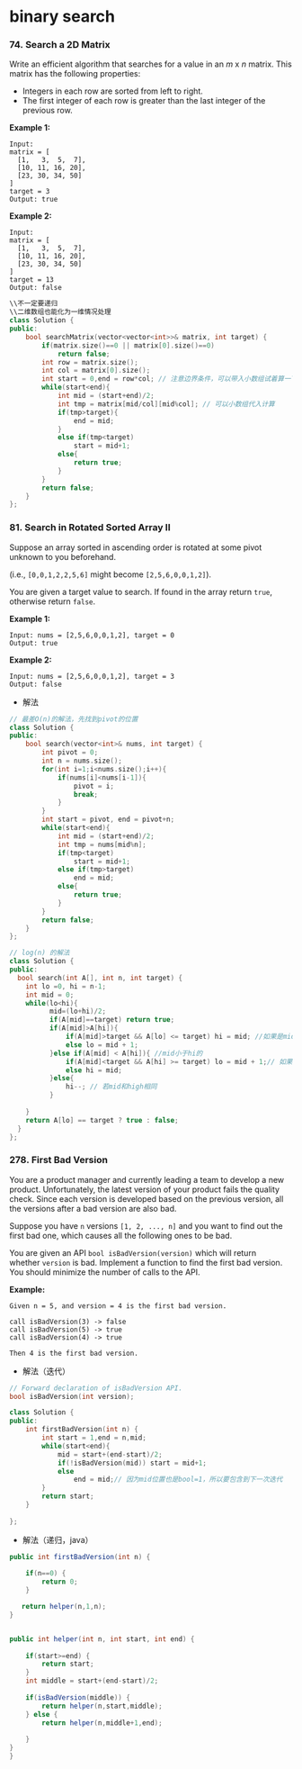 # binary search



### 74. Search a 2D Matrix

Write an efficient algorithm that searches for a value in an *m* x *n* matrix. This matrix has the following properties:

- Integers in each row are sorted from left to right.
- The first integer of each row is greater than the last integer of the previous row.

**Example 1:**

```
Input:
matrix = [
  [1,   3,  5,  7],
  [10, 11, 16, 20],
  [23, 30, 34, 50]
]
target = 3
Output: true

```

**Example 2:**

```
Input:
matrix = [
  [1,   3,  5,  7],
  [10, 11, 16, 20],
  [23, 30, 34, 50]
]
target = 13
Output: false
```

```c++
\\不一定要递归
\\二维数组也能化为一维情况处理
class Solution {
public:
    bool searchMatrix(vector<vector<int>>& matrix, int target) {
        if(matrix.size()==0 || matrix[0].size()==0)
            return false;
        int row = matrix.size();
        int col = matrix[0].size();
        int start = 0,end = row*col; // 注意边界条件，可以带入小数组试着算一下就知道要不要-1
        while(start<end){
            int mid = (start+end)/2;
            int tmp = matrix[mid/col][mid%col]; // 可以小数组代入计算
            if(tmp>target){
                end = mid;
            }
            else if(tmp<target)
                start = mid+1;
            else{
                return true;
            }
        }
        return false;
    }
};
```



### 81. Search in Rotated Sorted Array II

Suppose an array sorted in ascending order is rotated at some pivot unknown to you beforehand.

(i.e., `[0,0,1,2,2,5,6]` might become `[2,5,6,0,0,1,2]`).

You are given a target value to search. If found in the array return `true`, otherwise return `false`.

**Example 1:**

```
Input: nums = [2,5,6,0,0,1,2], target = 0
Output: true

```

**Example 2:**

```
Input: nums = [2,5,6,0,0,1,2], target = 3
Output: false
```

- 解法

```c++
// 最差O(n)的解法，先找到pivot的位置
class Solution {
public:
    bool search(vector<int>& nums, int target) {
        int pivot = 0;
        int n = nums.size();
        for(int i=1;i<nums.size();i++){
            if(nums[i]<nums[i-1]){
                pivot = i;
                break;
            }
        } 
        int start = pivot, end = pivot+n;
        while(start<end){
            int mid = (start+end)/2;
            int tmp = nums[mid%n];
            if(tmp<target)
                start = mid+1;
            else if(tmp>target)
                end = mid;
            else{
                return true;
            }
        }
        return false;
    }
};

// log(n) 的解法
class Solution {
public:
  bool search(int A[], int n, int target) {
    int lo =0, hi = n-1;
    int mid = 0;
    while(lo<hi){
          mid=(lo+hi)/2;
          if(A[mid]==target) return true;
          if(A[mid]>A[hi]){  
              if(A[mid]>target && A[lo] <= target) hi = mid; //如果是mid的大于high的，但是区间在lo和mid之间
              else lo = mid + 1;
          }else if(A[mid] < A[hi]){ //mid小于hi的
              if(A[mid]<target && A[hi] >= target) lo = mid + 1;// 如果在 mid和high之间
              else hi = mid;  
          }else{
              hi--; // 若mid和high相同
          }
          
    }
    return A[lo] == target ? true : false;
  }
};
```

### 278. First Bad Version

You are a product manager and currently leading a team to develop a new product. Unfortunately, the latest version of your product fails the quality check. Since each version is developed based on the previous version, all the versions after a bad version are also bad.

Suppose you have `n` versions `[1, 2, ..., n]` and you want to find out the first bad one, which causes all the following ones to be bad.

You are given an API `bool isBadVersion(version)` which will return whether `version` is bad. Implement a function to find the first bad version. You should minimize the number of calls to the API.

**Example:**

```
Given n = 5, and version = 4 is the first bad version.

call isBadVersion(3) -> false
call isBadVersion(5) -> true
call isBadVersion(4) -> true

Then 4 is the first bad version. 
```



- 解法（迭代）

```c++
// Forward declaration of isBadVersion API.
bool isBadVersion(int version);

class Solution {
public:
    int firstBadVersion(int n) {
        int start = 1,end = n,mid;
        while(start<end){
            mid = start+(end-start)/2;
            if(!isBadVersion(mid)) start = mid+1;
            else
                end = mid;// 因为mid位置也是bool=1，所以要包含到下一次迭代
        }
        return start;
    }
    
};
```

- 解法（递归，java）

```java
public int firstBadVersion(int n) {
    
    if(n==0) {
        return 0;
    }

   return helper(n,1,n);
}


public int helper(int n, int start, int end) {
    
    if(start>=end) {
        return start;
    }
    int middle = start+(end-start)/2;
    
    if(isBadVersion(middle)) {
        return helper(n,start,middle);
    } else {
        return helper(n,middle+1,end);
        
    }
}
}
```



